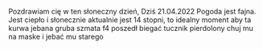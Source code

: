 Pozdrawiam cię w ten słoneczny dzień, Dziś 21.04.2022 Pogoda jest fajna. Jest ciepło i słonecznie aktualnie jest 14 stopni, to idealny moment aby ta kurwa jebana gruba szmata f4 poszedł biegać tucznik pierdolony chuj mu na maske i jebać mu starego
